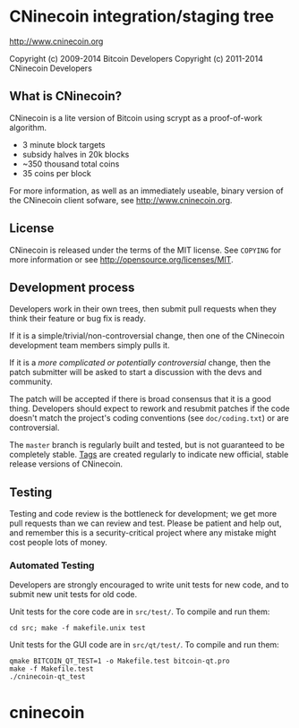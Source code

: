 CNinecoin integration/staging tree
================================

http://www.cninecoin.org

Copyright (c) 2009-2014 Bitcoin Developers
Copyright (c) 2011-2014 CNinecoin Developers

What is CNinecoin?
----------------

CNinecoin is a lite version of Bitcoin using scrypt as a proof-of-work algorithm.
 - 3 minute block targets
 - subsidy halves in 20k blocks
 - ~350 thousand total coins
 - 35 coins per block

For more information, as well as an immediately useable, binary version of
the CNinecoin client sofware, see http://www.cninecoin.org.

License
-------

CNinecoin is released under the terms of the MIT license. See `COPYING` for more
information or see http://opensource.org/licenses/MIT.

Development process
-------------------

Developers work in their own trees, then submit pull requests when they think
their feature or bug fix is ready.

If it is a simple/trivial/non-controversial change, then one of the CNinecoin
development team members simply pulls it.

If it is a *more complicated or potentially controversial* change, then the patch
submitter will be asked to start a discussion with the devs and community.

The patch will be accepted if there is broad consensus that it is a good thing.
Developers should expect to rework and resubmit patches if the code doesn't
match the project's coding conventions (see `doc/coding.txt`) or are
controversial.

The `master` branch is regularly built and tested, but is not guaranteed to be
completely stable. [Tags](https://github.com/MathewCornelius/cninecoin/tags) are created
regularly to indicate new official, stable release versions of CNinecoin.

Testing
-------

Testing and code review is the bottleneck for development; we get more pull
requests than we can review and test. Please be patient and help out, and
remember this is a security-critical project where any mistake might cost people
lots of money.

### Automated Testing

Developers are strongly encouraged to write unit tests for new code, and to
submit new unit tests for old code.

Unit tests for the core code are in `src/test/`. To compile and run them:

    cd src; make -f makefile.unix test

Unit tests for the GUI code are in `src/qt/test/`. To compile and run them:

    qmake BITCOIN_QT_TEST=1 -o Makefile.test bitcoin-qt.pro
    make -f Makefile.test
    ./cninecoin-qt_test

# cninecoin
